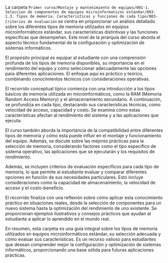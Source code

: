La carpeta `Primer curso/Montaje y mantenimiento de equipos/001-1. Seleccion de componentes de equipos microinformaticos estandar/003-1.3. Tipos de memoria. Caracteristicas y funciones de cada tipo/003-Criterios de evaluación` se centra en proporcionar un análisis detallado sobre los diferentes tipos de memoria utilizados en equipos microinformáticos estándar, sus características distintivas y las funciones específicas que desempeñan. Este nivel de la jerarquía del curso aborda el aspecto técnico fundamental de la configuración y optimización de sistemas informáticos.

El propósito principal es equipar al estudiante con una comprensión profunda de los tipos de memoria disponibles, su importancia en el rendimiento del equipo y cómo seleccionar adecuadamente las opciones para diferentes aplicaciones. El enfoque aquí es práctico y teórico, combinando conocimientos técnicos con consideraciones operativas.

El recorrido conceptual típico comienza con una introducción a los tipos básicos de memoria utilizada en microinformáticos, como la RAM (Memoria Random Access Memory) y el almacenamiento secundario. A continuación, se profundiza en cada tipo, destacando sus características técnicas, como velocidad de acceso, capacidad y costo. Se examina cómo estas características afectan al rendimiento del sistema y a las aplicaciones que ejecuta.

El curso también aborda la importancia de la compatibilidad entre diferentes tipos de memoria y cómo esta puede influir en el montaje y funcionamiento del equipo. Además, se discute sobre las mejores prácticas para la selección de memoria, considerando factores como el tipo específico de sistema operativo, las aplicaciones que se ejecutarán y los requisitos de rendimiento.

Además, se incluyen criterios de evaluación específicos para cada tipo de memoria, lo que permite al estudiante evaluar y comparar diferentes opciones en función de sus necesidades particulares. Esto incluye consideraciones como la capacidad de almacenamiento, la velocidad de acceso y el costo-beneficio.

El recorrido finaliza con una reflexión sobre cómo aplicar esta conocimiento práctico en situaciones reales, desde la selección de componentes para un nuevo sistema hasta la optimización del rendimiento de uno existente. Se proporcionan ejemplos ilustrativos y consejos prácticos que ayudan al estudiante a aplicar lo aprendido en el mundo real.

En resumen, esta carpeta es una guía integral sobre los tipos de memoria utilizados en equipos microinformáticos estándar, su selección adecuada y cómo evaluar sus características. Es un recurso valioso para estudiantes que desean comprender mejor la configuración y optimización de sistemas informáticos, proporcionando una base sólida para futuras aplicaciones prácticas.
